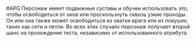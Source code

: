 #APG
Персонаж имеет подвижные суставы и обучен использовать это, чтобы освободиться от оков или проскользнуть сквозь узкие проходы. Он или она также может освободиться из хватки врага или из ловушек, таких как сети и петли. Во всех этих случаях персонаж получает второй шанс на прохождение теста, независимо от использованного атрибута. 
